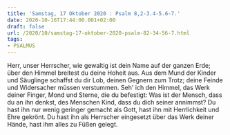 ```yaml
---
title: 'Samstag, 17 Oktober 2020 : Psalm 8,2-3.4-5.6-7.'
date: 2020-10-16T17:44:00.001+02:00
draft: false
url: /2020/10/samstag-17-oktober-2020-psalm-82-34-56-7.html
tags: 
- PSALMUS
---
```


Herr, unser Herrscher, wie gewaltig ist dein Name auf der ganzen Erde; über den Himmel breitest du deine Hoheit aus. Aus dem Mund der Kinder und Säuglinge schaffst du dir Lob, deinen Gegnern zum Trotz; deine Feinde und Widersacher müssen verstummen. Seh' ich den Himmel, das Werk deiner Finger, Mond und Sterne, die du befestigt: Was ist der Mensch, dass du an ihn denkst, des Menschen Kind, dass du dich seiner annimmst? Du hast ihn nur wenig geringer gemacht als Gott, hast ihn mit Herrlichkeit und Ehre gekrönt. Du hast ihn als Herrscher eingesetzt über das Werk deiner Hände, hast ihm alles zu Füßen gelegt.